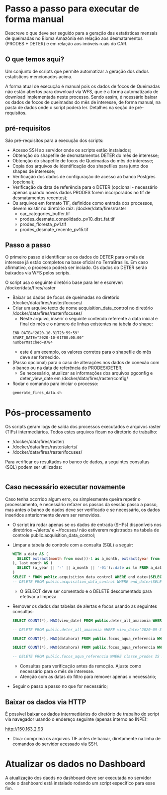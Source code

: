 # Passo a passo para executar de forma manual

Descreve o que deve ser seguido para a geração das estatísticas mensais de queimadas no Bioma Amazônia em relação aos desmatamentos (PRODES + DETER) e em relação aos imóveis ruais do CAR.

## O que temos aqui?

Um conjunto de scripts que permite automatizar a geração dos dados estatisticos mencionados acima.

A forma atual de execução é manual pois os dados de focos de Queimadas não estão abertos para download via WFS, que é a forma automatizada de download implementada neste processo. Sendo assim, é ncessário baixar os dados de focos de queimadas do mês de interesse, de forma manual, na pasta de dados onde o script poderá ler. Detalhes na seção de pré-requisitos.


## pré-requisitos

Sáo pré-requisitos para a execução dos scripts:

- Acesso SSH ao servidor onde os scripts estão instalados;
- Obtenção do shapefile de desmatamentos DETER do mês de interesse;
- Obtenção do shapefile de focos de Queimadas do mês de interesse;
- Copia dos arquivos de identificação dos shapefiles para junto dos shapes de interesse;
- Verificação dos dados de configuração de acesso ao banco Postgres (opcional);
- Verificação da data de referência para o DETER (opcional - necessário apenas quando novos dados PRODES forem incorporados no tif de desmatamentos recentes);
- Os arquivos em formato TIF, definidos como entrada dos processos, devem existir no diretório raiz: /docker/data/fires/raster
  - car_categories_buffer.tif
  - prodes_desmate_consolidado_pv10_dist_fat.tif
  - prodes_floresta_pv1.tif
  - prodes_desmate_recente_pv15.tif

## Passo a passo

O primeiro passo é identificar se os dados do DETER para o mês de interesse já estão completos na base oficial no TerraBrasilis.
Em caso afirmativo, o processo poderá ser inciado. Os dados do DETER serão baixados via WFS pelos scripts.

O script usa o seguinte diretório base para ler e escrever: /docker/data/fires/raster

- Baixar os dados de focos de queimadas no diretório /docker/data/fires/raster/focuses/
- Criar um arquivo texto de nome acquisition_data_control no diretório /docker/data/fires/raster/focuses/
  - Neste arquivo, inserir o seguinte conteúdo referente a data inicial e final do mês e o número de linhas existentes na tabela do shape:
  ```txt
  END_DATE="2020-10-31T23:59:59"
  START_DATE="2020-10-01T00:00:00"
  numberMatched=8784
  ```
  * este é um exemplo, os valores corretos para o shapefile do mês deve ser fornecido.
- (Passo opcional) para o caso de alterações nos dados de conexão com o banco ou na data de referência do PRODES/DETER;
  - Se necessário, atualizar as informações dos arquivos pgconfig e deter_view_date em /docker/data/fires/raster/config/
- Rodar o comando para iniciar o processo:
  ```sh
  generate_fires_data.sh
  ```

# Pós-processamento

Os scripts geram logs de saída dos processos executados e arquivos raster (TIFs) intermediários. Todos estes arquivos ficam no diretório de trabalho:
 - /docker/data/fires/raster/
 - /docker/data/fires/raster/alerts/
 - /docker/data/fires/raster/focuses/

Para verificar os resultados no banco de dados, a seguintes consultas (SQL) podem ser utilizadas:

```sql

```

## Caso necessário executar novamente

Caso tenha ocorrido algum erro, ou simplesmente queira repetir o processamento, é necessário refazer os passos da sessão passo a passo, mas antes o banco de dados deve ser verificado e se necessário, os dados inseridos anteriormente devem ser removidos.

- O script irá rodar apenas se os dados de entrada (SHPs) disponíveis nos diretórios ~/alerts/ e ~/focuses/ não estiverem registrados na tabela de controle public.acquisition_data_control;
- Limpar a tabela de controle com a consulta (SQL) a seguir:
  ```sql
  WITH a_date AS (
    SELECT extract(month from now())-1 as a_month, extract(year from now()) as a_year
  ), last_month AS (
    SELECT (a_year || '-' || a_month || '-01')::date as lm FROM a_date
  )
  SELECT * FROM public.acquisition_data_control WHERE end_date>(SELECT lm FROM last_month)
  -- DELETE FROM public.acquisition_data_control WHERE end_date>(SELECT lm FROM last_month)
  ```
  - O SELECT deve ser comentado e o DELETE descomentado para efetivar a limpeza.

- Remover os dados das tabelas de alertas e focos usando as seguintes consultas:
  ```sql
  SELECT COUNT(*), MAX(view_date) FROM public.deter_all_amazonia WHERE view_date>'2020-09-30'

  -- DELETE FROM public.deter_all_amazonia WHERE view_date>'2020-09-30'

  SELECT COUNT(*), MAX(datahora) FROM public.focos_aqua_referencia WHERE classe_car IS NULL

  SELECT COUNT(*), MAX(datahora) FROM public.focos_aqua_referencia WHERE datahora>='2020-10-01'

  -- DELETE FROM public.focos_aqua_referencia WHERE classe_prodes IS NULL
  ```
  - Consultas para verificação antes da remoção. Ajuste como necessário para o mês de interesse.
  - Atenção com as datas do filtro para remover apenas o necessário;

- Seguir o passo a passo no que for necessário;

## Baixar os dados via HTTP

É possível baixar os dados intermediários do diretório de trabalho do script via navegador usando o endereço seguinte (apenas interno ao INPE):

http://150.163.2.93

* Dica: comprima os arquivos TIF antes de baixar, diretamente na linha de comandos do servidor acessado via SSH.

# Atualizar os dados no Dashboard

A atualização dos daods no dashboard deve ser executada no servidor onde o dashboard está instalado rodando um script específico para esse fim.